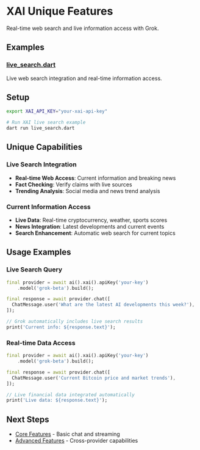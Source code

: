 # XAI Unique Features

Real-time web search and live information access with Grok.

## Examples

### [live_search.dart](live_search.dart)
Live web search integration and real-time information access.

## Setup

```bash
export XAI_API_KEY="your-xai-api-key"

# Run XAI live search example
dart run live_search.dart
```

## Unique Capabilities

### Live Search Integration
- **Real-time Web Access**: Current information and breaking news
- **Fact Checking**: Verify claims with live sources
- **Trending Analysis**: Social media and news trend analysis

### Current Information Access
- **Live Data**: Real-time cryptocurrency, weather, sports scores
- **News Integration**: Latest developments and current events
- **Search Enhancement**: Automatic web search for current topics

## Usage Examples

### Live Search Query
```dart
final provider = await ai().xai().apiKey('your-key')
    .model('grok-beta').build();

final response = await provider.chat([
  ChatMessage.user('What are the latest AI developments this week?'),
]);

// Grok automatically includes live search results
print('Current info: ${response.text}');
```

### Real-time Data Access
```dart
final provider = await ai().xai().apiKey('your-key')
    .model('grok-beta').build();

final response = await provider.chat([
  ChatMessage.user('Current Bitcoin price and market trends'),
]);

// Live financial data integrated automatically
print('Live data: ${response.text}');
```

## Next Steps

- [Core Features](../../02_core_features/) - Basic chat and streaming
- [Advanced Features](../../03_advanced_features/) - Cross-provider capabilities

